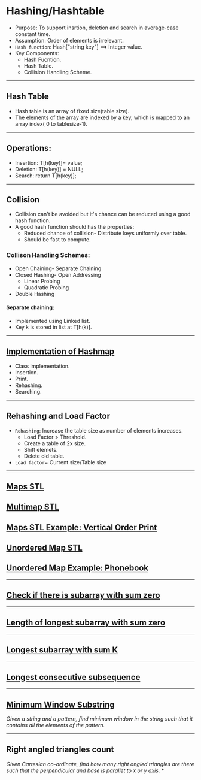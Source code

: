 # Hashing/Hashtable

 * Purpose: To support insrtion, deletion and search in average-case constant time.
 * Assumption: Order of elements is irrelevant.
 * `Hash function`: Hash["string key"] ==> Integer value.
 * Key Components:
    * Hash Fucntion.
    * Hash Table.
    * Collision Handling Scheme.
    
<hr/>

## Hash Table
 * Hash table is an array of fixed size(table size).
 * The elements of the array are indexed by a key, which is mapped to an array index( 0 to tablesize-1).
 
<hr/>

## Operations:
 * Insertion: T[h(key)]= value;
 * Deletion: T[h(key)] = NULL;
 * Search: return T[h(key)];

<hr/>

## Collision
 * Collision can't be avoided but it's chance can be reduced using a good hash function.
 * A good hash function should has the properties:
    * Reduced chance of collision- Distribute keys uniformly over table.
    * Should be fast to compute.

### Collison Handling Schemes:
 * Open Chaining- Separate Chaining
 * Closed Hashing- Open Addressing
    * Linear Probing
    * Quadratic Probing
 * Double Hashing
    
#### Separate chaining:
 * Implemented using Linked list.
 * Key k is stored in list at T[h(k)].

<hr/>

## <a href="https://github.com/sanya2508/Hashing/blob/master/hashing1.cpp"> Implementation of Hashmap </a>
 * Class implementation.
 * Insertion.
 * Print.
 * Rehashing.
 * Searching.
 
<hr/>

## Rehashing and Load Factor
 * `Rehashing`: Increase the table size as number of elements increases.
   * Load Factor > Threshold.
   * Create a table of 2x size.
   * Shift elemets.
   * Delete old table.
 * `Load factor`= Current size/Table size
 
<hr/>

## <a href="https://github.com/sanya2508/Hashing/blob/master/maps_stl.cpp">Maps STL </a>
## <a href="https://github.com/sanya2508/Hashing/blob/master/map%20stl(multimap).cpp">Multimap STL </a>
## <a href="https://github.com/sanya2508/Hashing/blob/master/map%20stl(linked%20list%20vertical%20order%20print).cpp">Maps STL Example: Vertical Order Print </a>
## <a href="https://github.com/sanya2508/Hashing/blob/master/unordered_map%20stl.cpp">Unordered Map STL </a>
## <a href="https://github.com/sanya2508/Hashing/blob/master/unordered_map%20phonebook.cpp">Unordered Map Example: Phonebook </a>

<hr/>

## <a href="https://github.com/sanya2508/Hashing/blob/master/subarray_with_sum_zero.cpp">Check if there is subarray with sum zero</a>

<hr/>

## <a href="https://github.com/sanya2508/Hashing/blob/master/longest_subarray_with_sum_zero.cpp">Length of longest subarray with sum zero</a>

<hr/>

## <a href="https://github.com/sanya2508/Hashing/blob/master/longest_subarray_with_sum_k.cpp">Longest subarray with sum K</a>

<hr/>

## <a href="https://github.com/sanya2508/Hashing/blob/master/longest_consecutive_sequence.cpp">Longest consecutive subsequence</a>

<hr/>

## <a href="https://github.com/sanya2508/Hashing/blob/master/min%20window%20substring.cpp">Minimum Window Substring</a>
*Given a string and a pattern, find minimum window in the string such that it contains all the elements of the pattern.*

<hr/>

## Right angled triangles count
*Given Cartesian co-ordinate, find how many right angled triangles are there such that the perpendicular and base is parallet to x or y axis.*
 * 
